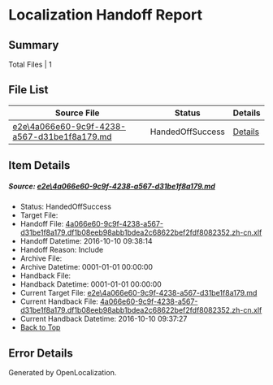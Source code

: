 # <a name='report-top'></a> Localization Handoff Report

## Summary
 Total Files | 1

## File List
 Source File | Status | Details 
 ----------- | ------ | ------- 
 [e2e\4a066e60-9c9f-4238-a567-d31be1f8a179.md](https://github.com/OpenLocalizationTestOrg/ol-test0/blob/b2556fe6a2bfb431e14254fa3546429d2a1dba63/e2e/4a066e60-9c9f-4238-a567-d31be1f8a179.md) | HandedOffSuccess | [Details](#6b250dc46c284c609fdf46b31c21d3cf1112958d1)

## Item Details
##### <a name='6b250dc46c284c609fdf46b31c21d3cf1112958d1'></a> Source: [e2e\4a066e60-9c9f-4238-a567-d31be1f8a179.md](https://github.com/OpenLocalizationTestOrg/ol-test0/blob/b2556fe6a2bfb431e14254fa3546429d2a1dba63/e2e/4a066e60-9c9f-4238-a567-d31be1f8a179.md)
* Status: HandedOffSuccess
* Target File: 
* Handoff File: [4a066e60-9c9f-4238-a567-d31be1f8a179.df1b08eeb98abb1bdea2c68622bef2fdf8082352.zh-cn.xlf](https://github.com/OpenLocalizationTestOrg/ol-test0-handoff/blob/c37727639ee3bacbe87f0f9d345d4dada4e88458/ol-handoff/OpenLocalizationTestOrg/ol-test0-zhcn/qimu/ht/4a066e60-9c9f-4238-a567-d31be1f8a179.df1b08eeb98abb1bdea2c68622bef2fdf8082352.zh-cn.xlf)
* Handoff Datetime: 2016-10-10 09:38:14
* Handoff Reason: Include
* Archive File: 
* Archive Datetime: 0001-01-01 00:00:00
* Handback File: 
* Handback Datetime: 0001-01-01 00:00:00
* Current Target File: [e2e\4a066e60-9c9f-4238-a567-d31be1f8a179.md](https://github.com/OpenLocalizationTestOrg/ol-test0-zhcn/blob/e83254b32464b0d6cdba9082e8b41159aecf8a1f/e2e/4a066e60-9c9f-4238-a567-d31be1f8a179.md)
* Current Handback File: [4a066e60-9c9f-4238-a567-d31be1f8a179.df1b08eeb98abb1bdea2c68622bef2fdf8082352.zh-cn.xlf](https://github.com/OpenLocalizationTestOrg/ol-test0-handback/blob/2265522f236cdc424a8980b16b6ed10a9698724f/ol-handback/OpenLocalizationTestOrg/ol-test0-zhcn/qimu/ht/4a066e60-9c9f-4238-a567-d31be1f8a179.df1b08eeb98abb1bdea2c68622bef2fdf8082352.zh-cn.xlf)
* Current Handback Datetime: 2016-10-10 09:37:27
* [Back to Top](#report-top)


## Error Details

Generated by OpenLocalization.
